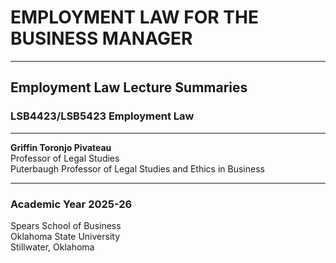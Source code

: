 # EMPLOYMENT LAW FOR THE BUSINESS MANAGER

---

## Employment Law Lecture Summaries  

### LSB4423/LSB5423 Employment Law

---

**Griffin Toronjo Pivateau**  
Professor of Legal Studies  
Puterbaugh Professor of Legal Studies and Ethics in Business

---

### Academic Year 2025-26

Spears School of Business  
Oklahoma State University  
Stillwater, Oklahoma  
